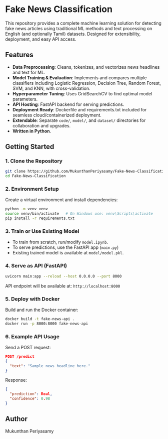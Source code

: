 # Fake News Classification

This repository provides a complete machine learning solution for detecting fake news articles using traditional ML methods and text processing on English (and optionally Tamil) datasets. Designed for extensibility, deployment, and easy API access.

## Features

- **Data Preprocessing**: Cleans, tokenizes, and vectorizes news headlines and text for ML.
- **Model Training & Evaluation**: Implements and compares multiple classifiers including Logistic Regression, Decision Tree, Random Forest, SVM, and KNN, with cross-validation.
- **Hyperparameter Tuning**: Uses GridSearchCV to find optimal model parameters.
- **API Hosting**: FastAPI backend for serving predictions.
- **Deployment Ready**: Dockerfile and requirements.txt included for seamless cloud/containerized deployment.
- **Extendable**: Separate `code/`, `model/`, and `dataset/` directories for collaboration and upgrades.
- **Written in Python**.

## Getting Started

### 1. Clone the Repository

```bash
git clone https://github.com/MukunthanPeriyasamy/Fake-News-Classification.git
cd Fake-News-Classification
```

### 2. Environment Setup

Create a virtual environment and install dependencies:

```bash
python -m venv venv
source venv/bin/activate   # On Windows use: venv\Scripts\activate
pip install -r requirements.txt
```

### 3. Train or Use Existing Model

- To train from scratch, run/modify `model.ipynb`.
- To serve predictions, use the FastAPI app (`main.py`)
- Existing trained model is available at `model/model.pkl`.

### 4. Serve as API (FastAPI)

```bash
uvicorn main:app --reload --host 0.0.0.0 --port 8000
```
API endpoint will be available at: `http://localhost:8000`

### 5. Deploy with Docker

Build and run the Docker container:

```bash
docker build -t fake-news-api .
docker run -p 8000:8000 fake-news-api
```

### 6. Example API Usage

Send a POST request:

```json
POST /predict
{
  "text": "Sample news headline here."
}
```

Response:
```json
{
  "prediction": Real,      
  "confidence": 0.98
}
```

## Author

Mukunthan Periyasamy
